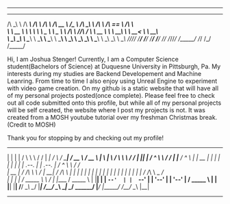 
 --------------------------------------------------------------------------------------------------------------------------------------------------
 __  __     ______     __         __         ______        ______   __  __     ______     ______     ______    
/\ \_\ \   /\  ___\   /\ \       /\ \       /\  __ \      /\__  _\ /\ \_\ \   /\  ___\   /\  == \   /\  ___\   
\ \  __ \  \ \  __\   \ \ \____  \ \ \____  \ \ \/\ \     \/_/\ \/ \ \  __ \  \ \  __\   \ \  __<   \ \  __\   
 \ \_\ \_\  \ \_____\  \ \_____\  \ \_____\  \ \_____\       \ \_\  \ \_\ \_\  \ \_____\  \ \_\ \_\  \ \_____\ 
  \/_/\/_/   \/_____/   \/_____/   \/_____/   \/_____/        \/_/   \/_/\/_/   \/_____/   \/_/ /_/   \/_____/ 
                                                                                                              
                                                                                                            
 Hi, I am Joshua Stenger! Currently, I am a Computer Science student(Bachelors of Science) at Duquesne University in Pittsburgh, Pa.
 My interests during my studies are Backend Developement and Machine Leanring.
 From time to time I also enjoy using Unreal Engine to experiment with video game creation.
 On my github is a static website that will have all of my personal projects posted(once complete).
 Please feel free to check out all code submitted onto this profile, but while all of my personal projects will be self created,
 the website where I post my projects is not. It was created from a MOSH youtube tutorial over my freshman Christmas break. (Credit to MOSH)

 Thank you for stopping by and checking out my profile!

  __    __       ___   ____    ____  _______         ___           _______   ______     ______    _______      _______       ___   ____    ____ 
|  |  |  |     /   \  \   \  /   / |   ____|       /   \         /  _____| /  __  \   /  __  \  |       \    |       \     /   \  \   \  /   / 
|  |__|  |    /  ^  \  \   \/   /  |  |__         /  ^  \       |  |  __  |  |  |  | |  |  |  | |  .--.  |   |  .--.  |   /  ^  \  \   \/   /  
|   __   |   /  /_\  \  \      /   |   __|       /  /_\  \      |  | |_ | |  |  |  | |  |  |  | |  |  |  |   |  |  |  |  /  /_\  \  \_    _/   
|  |  |  |  /  _____  \  \    /    |  |____     /  _____  \     |  |__| | |  `--'  | |  `--'  | |  '--'  |   |  '--'  | /  _____  \   |  |     
|__|  |__| /__/     \__\  \__/     |_______|   /__/     \__\     \______|  \______/   \______/  |_______/    |_______/ /__/     \__\  |__|     

 --------------------------------------------------------------------------------------------------------------------------------------------------
